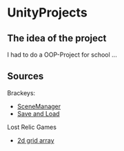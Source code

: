 # UnityProjects

## The idea of the project
I had to do a OOP-Project  for school
...

## Sources
Brackeys:
- [SceneManager](https://www.youtube.com/watch?v=CE9VOZivb3I) 
- [Save and Load](https://www.youtube.com/watch?v=XOjd_qU2Ido)

Lost Relic Games
- [2d grid array](https://www.youtube.com/watch?v=u2_O-jQDD6s)
